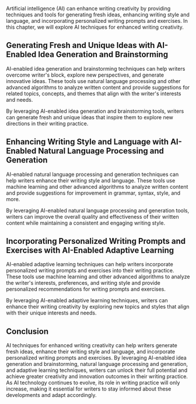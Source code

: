 
Artificial intelligence (AI) can enhance writing creativity by providing techniques and tools for generating fresh ideas, enhancing writing style and language, and incorporating personalized writing prompts and exercises. In this chapter, we will explore AI techniques for enhanced writing creativity.

Generating Fresh and Unique Ideas with AI-Enabled Idea Generation and Brainstorming
-----------------------------------------------------------------------------------

AI-enabled idea generation and brainstorming techniques can help writers overcome writer's block, explore new perspectives, and generate innovative ideas. These tools use natural language processing and other advanced algorithms to analyze written content and provide suggestions for related topics, concepts, and themes that align with the writer's interests and needs.

By leveraging AI-enabled idea generation and brainstorming tools, writers can generate fresh and unique ideas that inspire them to explore new directions in their writing practice.

Enhancing Writing Style and Language with AI-Enabled Natural Language Processing and Generation
-----------------------------------------------------------------------------------------------

AI-enabled natural language processing and generation techniques can help writers enhance their writing style and language. These tools use machine learning and other advanced algorithms to analyze written content and provide suggestions for improvement in grammar, syntax, style, and more.

By leveraging AI-enabled natural language processing and generation tools, writers can improve the overall quality and effectiveness of their written content while maintaining a consistent and engaging writing style.

Incorporating Personalized Writing Prompts and Exercises with AI-Enabled Adaptive Learning
------------------------------------------------------------------------------------------

AI-enabled adaptive learning techniques can help writers incorporate personalized writing prompts and exercises into their writing practice. These tools use machine learning and other advanced algorithms to analyze the writer's interests, preferences, and writing style and provide personalized recommendations for writing prompts and exercises.

By leveraging AI-enabled adaptive learning techniques, writers can enhance their writing creativity by exploring new topics and styles that align with their unique interests and needs.

Conclusion
----------

AI techniques for enhanced writing creativity can help writers generate fresh ideas, enhance their writing style and language, and incorporate personalized writing prompts and exercises. By leveraging AI-enabled idea generation and brainstorming, natural language processing and generation, and adaptive learning techniques, writers can unlock their full potential and achieve greater creativity and innovation outcomes in their writing practice. As AI technology continues to evolve, its role in writing practice will only increase, making it essential for writers to stay informed about these developments and adapt accordingly.
